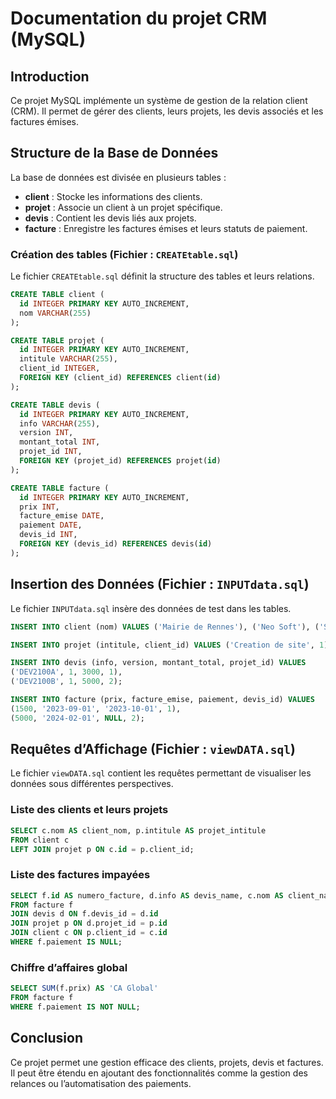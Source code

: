 # Documentation du projet CRM (MySQL)

## Introduction
Ce projet MySQL implémente un système de gestion de la relation client (CRM). Il permet de gérer des clients, leurs projets, les devis associés et les factures émises.

## Structure de la Base de Données
La base de données est divisée en plusieurs tables :
- **client** : Stocke les informations des clients.
- **projet** : Associe un client à un projet spécifique.
- **devis** : Contient les devis liés aux projets.
- **facture** : Enregistre les factures émises et leurs statuts de paiement.

### Création des tables (Fichier : `CREATEtable.sql`)
Le fichier `CREATEtable.sql` définit la structure des tables et leurs relations.
```sql
CREATE TABLE client (
  id INTEGER PRIMARY KEY AUTO_INCREMENT,
  nom VARCHAR(255)
);

CREATE TABLE projet (
  id INTEGER PRIMARY KEY AUTO_INCREMENT,
  intitule VARCHAR(255),
  client_id INTEGER,
  FOREIGN KEY (client_id) REFERENCES client(id)
);

CREATE TABLE devis (
  id INTEGER PRIMARY KEY AUTO_INCREMENT,
  info VARCHAR(255),
  version INT,
  montant_total INT,
  projet_id INT,
  FOREIGN KEY (projet_id) REFERENCES projet(id)
);

CREATE TABLE facture (
  id INTEGER PRIMARY KEY AUTO_INCREMENT,
  prix INT,
  facture_emise DATE,
  paiement DATE,
  devis_id INT,
  FOREIGN KEY (devis_id) REFERENCES devis(id)
);
```

## Insertion des Données (Fichier : `INPUTdata.sql`)
Le fichier `INPUTdata.sql` insère des données de test dans les tables.
```sql
INSERT INTO client (nom) VALUES ('Mairie de Rennes'), ('Neo Soft'), ('Sopra');

INSERT INTO projet (intitule, client_id) VALUES ('Creation de site', 1), ('Logiciel CRM', 2);

INSERT INTO devis (info, version, montant_total, projet_id) VALUES
('DEV2100A', 1, 3000, 1),
('DEV2100B', 1, 5000, 2);

INSERT INTO facture (prix, facture_emise, paiement, devis_id) VALUES
(1500, '2023-09-01', '2023-10-01', 1),
(5000, '2024-02-01', NULL, 2);
```

## Requêtes d’Affichage (Fichier : `viewDATA.sql`)
Le fichier `viewDATA.sql` contient les requêtes permettant de visualiser les données sous différentes perspectives.

### Liste des clients et leurs projets
```sql
SELECT c.nom AS client_nom, p.intitule AS projet_intitule
FROM client c
LEFT JOIN projet p ON c.id = p.client_id;
```

### Liste des factures impayées
```sql
SELECT f.id AS numero_facture, d.info AS devis_name, c.nom AS client_name
FROM facture f
JOIN devis d ON f.devis_id = d.id
JOIN projet p ON d.projet_id = p.id
JOIN client c ON p.client_id = c.id
WHERE f.paiement IS NULL;
```

### Chiffre d’affaires global
```sql
SELECT SUM(f.prix) AS 'CA Global'
FROM facture f
WHERE f.paiement IS NOT NULL;
```

## Conclusion
Ce projet permet une gestion efficace des clients, projets, devis et factures. Il peut être étendu en ajoutant des fonctionnalités comme la gestion des relances ou l’automatisation des paiements.


